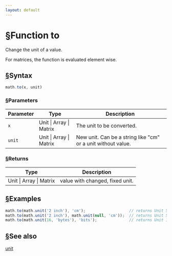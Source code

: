 ```yaml
---
layout: default
---
```


<h1 id="function-to"><a href="#function-to">&sect;</a>Function to</h1>

Change the unit of a value.

For matrices, the function is evaluated element wise.


<h2 id="syntax"><a href="#syntax">&sect;</a>Syntax</h2>

```js
math.to(x, unit)
```

<h3 id="parameters"><a href="#parameters">&sect;</a>Parameters</h3>

Parameter | Type | Description
--------- | ---- | -----------
`x` | Unit &#124; Array &#124; Matrix | The unit to be converted.
`unit` | Unit &#124; Array &#124; Matrix | New unit. Can be a string like "cm" or a unit without value.

<h3 id="returns"><a href="#returns">&sect;</a>Returns</h3>

Type | Description
---- | -----------
Unit &#124; Array &#124; Matrix | value with changed, fixed unit.


<h2 id="examples"><a href="#examples">&sect;</a>Examples</h2>

```js
math.to(math.unit('2 inch'), 'cm');                   // returns Unit 5.08 cm
math.to(math.unit('2 inch'), math.unit(null, 'cm'));  // returns Unit 5.08 cm
math.to(math.unit(16, 'bytes'), 'bits');              // returns Unit 128 bits
```


<h2 id="see-also"><a href="#see-also">&sect;</a>See also</h2>

[unit](unit.html)


<!-- Note: This file is automatically generated from source code comments. Changes made in this file will be overridden. -->
